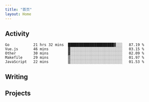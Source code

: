```yaml
---
title: "首页"
layout: Home
---
```


## Activity
<!--START_SECTION:waka-->
```text
Go           21 hrs 32 mins  █████████████████████▓░░░   87.19 % 
Vue.js       46 mins         ▓░░░░░░░░░░░░░░░░░░░░░░░░   03.15 % 
Other        30 mins         ▓░░░░░░░░░░░░░░░░░░░░░░░░   02.09 % 
Makefile     29 mins         ▒░░░░░░░░░░░░░░░░░░░░░░░░   01.97 % 
JavaScript   22 mins         ▒░░░░░░░░░░░░░░░░░░░░░░░░   01.53 % 
```
<!--END_SECTION:waka-->

## Writing
<PindedPosts />

## Projects
<Projects />
